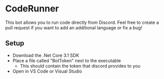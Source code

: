 # CodeRunner
This bot allows you to run code directly from Discord.
Feel free to create a pull request if you want to add an additional language
or fix a bug!

## Setup
- Download the .Net Core 3.1 SDK
- Place a file called "BotToken" next to the executable
  - This should contain the token that discord provides to you
- Open in VS Code or Visual Studio
